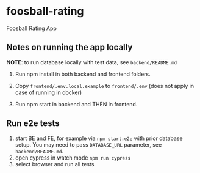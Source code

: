 # foosball-rating

Foosball Rating App

Notes on running the app locally
--------------------------------
**NOTE**: to run database locally with test data, see `backend/README.md`

1) Run npm install in both backend and frontend folders.

2) Copy `frontend/.env.local.example` to `frontend/.env` 
(does not apply in case of running in docker)

3) Run npm start in backend and THEN in frontend.

Run e2e tests
-------------

1) start BE and FE, for example via `npm start:e2e` with prior database setup. You may need to pass `DATABASE_URL` parameter, see `backend/README.md`.
2) open cypress in watch mode `npm run cypress`
3) select browser and run all tests
